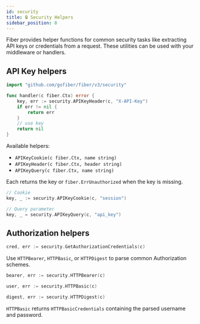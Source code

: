 ```yaml
---
id: security
title: 🔒 Security Helpers
sidebar_position: 8
---
```


Fiber provides helper functions for common security tasks like extracting API keys or credentials from a request.
These utilities can be used with your middleware or handlers.

## API Key helpers

```go
import "github.com/gofiber/fiber/v3/security"

func handler(c fiber.Ctx) error {
    key, err := security.APIKeyHeader(c, "X-API-Key")
    if err != nil {
        return err
    }
    // use key
    return nil
}
```

Available helpers:

- `APIKeyCookie(c fiber.Ctx, name string)`
- `APIKeyHeader(c fiber.Ctx, header string)`
- `APIKeyQuery(c fiber.Ctx, name string)`

Each returns the key or `fiber.ErrUnauthorized` when the key is missing.

```go
// Cookie
key, _ := security.APIKeyCookie(c, "session")

// Query parameter
key, _ = security.APIKeyQuery(c, "api_key")
```

## Authorization helpers

```go
cred, err := security.GetAuthorizationCredentials(c)
```

Use `HTTPBearer`, `HTTPBasic`, or `HTTPDigest` to parse common Authorization schemes.

```go
bearer, err := security.HTTPBearer(c)
```

```go
user, err := security.HTTPBasic(c)
```

```go
digest, err := security.HTTPDigest(c)
```

`HTTPBasic` returns `HTTPBasicCredentials` containing the parsed username and password.


